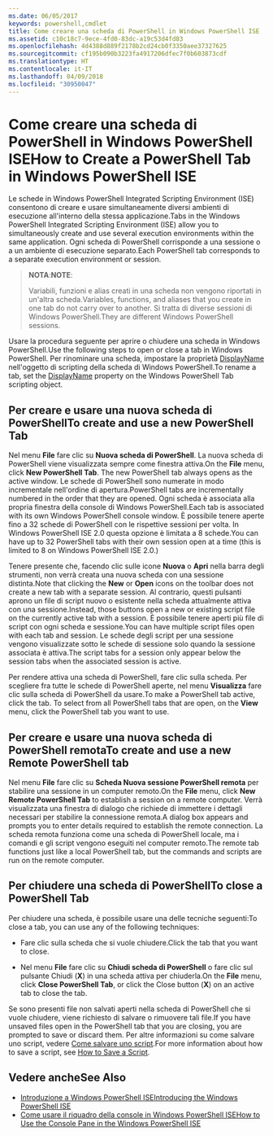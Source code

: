 ```yaml
---
ms.date: 06/05/2017
keywords: powershell,cmdlet
title: Come creare una scheda di PowerShell in Windows PowerShell ISE
ms.assetid: c10c18c7-9ece-4fd0-83dc-a19c53d4fd83
ms.openlocfilehash: 4d4388d889f2178b2cd24cb0f3350aee37327625
ms.sourcegitcommit: cf195b090b3223fa4917206dfec7f0b603873cdf
ms.translationtype: HT
ms.contentlocale: it-IT
ms.lasthandoff: 04/09/2018
ms.locfileid: "30950047"
---
```

# <a name="how-to-create-a-powershell-tab-in-windows-powershell-ise"></a><span data-ttu-id="7fcab-103">Come creare una scheda di PowerShell in Windows PowerShell ISE</span><span class="sxs-lookup"><span data-stu-id="7fcab-103">How to Create a PowerShell Tab in Windows PowerShell ISE</span></span>

<span data-ttu-id="7fcab-104">Le schede in Windows PowerShell Integrated Scripting Environment (ISE) consentono di creare e usare simultaneamente diversi ambienti di esecuzione all'interno della stessa applicazione.</span><span class="sxs-lookup"><span data-stu-id="7fcab-104">Tabs in the Windows PowerShell Integrated Scripting Environment (ISE) allow you to simultaneously create and use several execution environments within the same application.</span></span>
<span data-ttu-id="7fcab-105">Ogni scheda di PowerShell corrisponde a una sessione o a un ambiente di esecuzione separato.</span><span class="sxs-lookup"><span data-stu-id="7fcab-105">Each PowerShell tab corresponds to a separate execution environment or session.</span></span>

> <span data-ttu-id="7fcab-106">**NOTA**:</span><span class="sxs-lookup"><span data-stu-id="7fcab-106">**NOTE**:</span></span>
>
> <span data-ttu-id="7fcab-107">Variabili, funzioni e alias creati in una scheda non vengono riportati in un'altra scheda.</span><span class="sxs-lookup"><span data-stu-id="7fcab-107">Variables, functions, and aliases that you create in one tab do not carry over to another.</span></span> <span data-ttu-id="7fcab-108">Si tratta di diverse sessioni di Windows PowerShell.</span><span class="sxs-lookup"><span data-stu-id="7fcab-108">They are different Windows PowerShell sessions.</span></span>

<span data-ttu-id="7fcab-109">Usare la procedura seguente per aprire o chiudere una scheda in Windows PowerShell.</span><span class="sxs-lookup"><span data-stu-id="7fcab-109">Use the following steps to open or close a tab in Windows PowerShell.</span></span>
<span data-ttu-id="7fcab-110">Per rinominare una scheda, impostare la proprietà [DisplayName](The-PowerShellTab-Object.md#displayname) nell'oggetto di scripting della scheda di Windows PowerShell.</span><span class="sxs-lookup"><span data-stu-id="7fcab-110">To rename a tab, set the [DisplayName](The-PowerShellTab-Object.md#displayname) property on the Windows PowerShell Tab scripting object.</span></span>

## <a name="to-create-and-use-a-new-powershell-tab"></a><span data-ttu-id="7fcab-111">Per creare e usare una nuova scheda di PowerShell</span><span class="sxs-lookup"><span data-stu-id="7fcab-111">To create and use a new PowerShell Tab</span></span>

<span data-ttu-id="7fcab-112">Nel menu **File** fare clic su **Nuova scheda di PowerShell**. La nuova scheda di PowerShell viene visualizzata sempre come finestra attiva.</span><span class="sxs-lookup"><span data-stu-id="7fcab-112">On the **File** menu, click **New PowerShell Tab**. The new PowerShell tab always opens as the active window.</span></span>
<span data-ttu-id="7fcab-113">Le schede di PowerShell sono numerate in modo incrementale nell'ordine di apertura.</span><span class="sxs-lookup"><span data-stu-id="7fcab-113">PowerShell tabs are incrementally numbered in the order that they are opened.</span></span>
<span data-ttu-id="7fcab-114">Ogni scheda è associata alla propria finestra della console di Windows PowerShell.</span><span class="sxs-lookup"><span data-stu-id="7fcab-114">Each tab is associated with its own Windows PowerShell console window.</span></span>
<span data-ttu-id="7fcab-115">È possibile tenere aperte fino a 32 schede di PowerShell con le rispettive sessioni per volta. In Windows PowerShell ISE 2.0 questa opzione è limitata a 8 schede.</span><span class="sxs-lookup"><span data-stu-id="7fcab-115">You can have up to 32 PowerShell tabs with their own session open at a time (this is limited to 8 on Windows PowerShell ISE 2.0.)</span></span>

<span data-ttu-id="7fcab-116">Tenere presente che, facendo clic sulle icone **Nuova** o **Apri** nella barra degli strumenti, non verrà creata una nuova scheda con una sessione distinta.</span><span class="sxs-lookup"><span data-stu-id="7fcab-116">Note that clicking the **New** or **Open** icons on the toolbar does not create a new tab with a separate session.</span></span>
<span data-ttu-id="7fcab-117">Al contrario, questi pulsanti aprono un file di script nuovo o esistente nella scheda attualmente attiva con una sessione.</span><span class="sxs-lookup"><span data-stu-id="7fcab-117">Instead, those buttons open a new or existing script file on the currently active tab with a session.</span></span>
<span data-ttu-id="7fcab-118">È possibile tenere aperti più file di script con ogni scheda e sessione.</span><span class="sxs-lookup"><span data-stu-id="7fcab-118">You can have multiple script files open with each tab and session.</span></span>
<span data-ttu-id="7fcab-119">Le schede degli script per una sessione vengono visualizzate sotto le schede di sessione solo quando la sessione associata è attiva.</span><span class="sxs-lookup"><span data-stu-id="7fcab-119">The script tabs for a session only appear below the session tabs when the associated session is active.</span></span>

<span data-ttu-id="7fcab-120">Per rendere attiva una scheda di PowerShell, fare clic sulla scheda. Per scegliere fra tutte le schede di PowerShell aperte, nel menu **Visualizza** fare clic sulla scheda di PowerShell da usare.</span><span class="sxs-lookup"><span data-stu-id="7fcab-120">To make a PowerShell tab active, click the tab. To select from all PowerShell tabs that are open, on the **View** menu, click the PowerShell tab you want to use.</span></span>

## <a name="to-create-and-use-a-new-remote-powershell-tab"></a><span data-ttu-id="7fcab-121">Per creare e usare una nuova scheda di PowerShell remota</span><span class="sxs-lookup"><span data-stu-id="7fcab-121">To create and use a new Remote PowerShell tab</span></span>

<span data-ttu-id="7fcab-122">Nel menu **File** fare clic su **Scheda Nuova sessione PowerShell remota** per stabilire una sessione in un computer remoto.</span><span class="sxs-lookup"><span data-stu-id="7fcab-122">On the **File** menu, click **New Remote PowerShell Tab** to establish a session on a remote computer.</span></span>
<span data-ttu-id="7fcab-123">Verrà visualizzata una finestra di dialogo che richiede di immettere i dettagli necessari per stabilire la connessione remota.</span><span class="sxs-lookup"><span data-stu-id="7fcab-123">A dialog box appears and prompts you to enter details required to establish the remote connection.</span></span>
<span data-ttu-id="7fcab-124">La scheda remota funziona come una scheda di PowerShell locale, ma i comandi e gli script vengono eseguiti nel computer remoto.</span><span class="sxs-lookup"><span data-stu-id="7fcab-124">The remote tab functions just like a local PowerShell tab, but the commands and scripts are run on the remote computer.</span></span>

## <a name="to-close-a-powershell-tab"></a><span data-ttu-id="7fcab-125">Per chiudere una scheda di PowerShell</span><span class="sxs-lookup"><span data-stu-id="7fcab-125">To close a PowerShell Tab</span></span>

<span data-ttu-id="7fcab-126">Per chiudere una scheda, è possibile usare una delle tecniche seguenti:</span><span class="sxs-lookup"><span data-stu-id="7fcab-126">To close a tab, you can use any of the following techniques:</span></span>

- <span data-ttu-id="7fcab-127">Fare clic sulla scheda che si vuole chiudere.</span><span class="sxs-lookup"><span data-stu-id="7fcab-127">Click the tab that you want to close.</span></span>

- <span data-ttu-id="7fcab-128">Nel menu **File** fare clic su **Chiudi scheda di PowerShell** o fare clic sul pulsante Chiudi (**X**) in una scheda attiva per chiuderla.</span><span class="sxs-lookup"><span data-stu-id="7fcab-128">On the **File** menu, click **Close PowerShell Tab**, or click  the Close button  (**X**) on an active tab to close the tab.</span></span>

<span data-ttu-id="7fcab-129">Se sono presenti file non salvati aperti nella scheda di PowerShell che si vuole chiudere, viene richiesto di salvare o rimuovere tali file.</span><span class="sxs-lookup"><span data-stu-id="7fcab-129">If you have unsaved files open in the PowerShell tab that you are closing, you are prompted to save or discard them.</span></span>
<span data-ttu-id="7fcab-130">Per altre informazioni su come salvare uno script, vedere [Come salvare uno script](How-to-Write-and-Run-Scripts-in-the-Windows-PowerShell-ISE.md#how-to-save-a-script).</span><span class="sxs-lookup"><span data-stu-id="7fcab-130">For more information about how to save a script, see [How to Save a Script](How-to-Write-and-Run-Scripts-in-the-Windows-PowerShell-ISE.md#how-to-save-a-script).</span></span>

## <a name="see-also"></a><span data-ttu-id="7fcab-131">Vedere anche</span><span class="sxs-lookup"><span data-stu-id="7fcab-131">See Also</span></span>

- [<span data-ttu-id="7fcab-132">Introduzione a Windows PowerShell ISE</span><span class="sxs-lookup"><span data-stu-id="7fcab-132">Introducing the Windows PowerShell ISE</span></span>](Introducing-the-Windows-PowerShell-ISE.md)
- [<span data-ttu-id="7fcab-133">Come usare il riquadro della console in Windows PowerShell ISE</span><span class="sxs-lookup"><span data-stu-id="7fcab-133">How to Use the Console Pane in the Windows PowerShell ISE</span></span>](How-to-Use-the-Console-Pane-in-the-Windows-PowerShell-ISE.md)